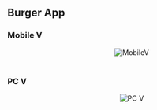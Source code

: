 ## Burger App

  <h3>Mobile V</h3>
  <div align="center">
  <img src="https://image.ibb.co/bRbu0d/Screenshot_from_2018_04_18_12_58_22.png" alt="MobileV" border="0">
</div>
  <br>
  <h3>PC V</h3>
  <div align="center">
  <img src="https://preview.ibb.co/da2gDy/rsz_1screenshot_from_2018_04_18_12_57_49.png" alt="PC V" border="0">
</div>

